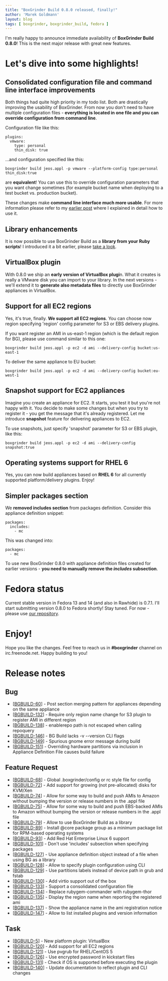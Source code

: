 ```yaml
---
title: "BoxGrinder Build 0.8.0 released, finally!"
author: 'Marek Goldmann'
layout: blog
tags: [ boxgrinder, boxgrinder_build, fedora ]
---
```


I'm
really happy to announce immediate availability of
**BoxGrinder Build 0.8.0**! This is the next major release with
great new features.
# Let's dive into some highlights!

## Consolidated configuration file and command line interface improvements

Both things had quite high priority in my todo list. Both are
drastically improving the usability of BoxGrinder. From now you
don't need to have multiple configuration files -
**everything is located in one file and you can override configuration from command line**.

Configuration file like this:

    plugins:
      vmware:
        type: personal
        thin_disk: true


...and configuration
specified like this:

    boxgrinder build jeos.appl -p vmware --platform-config type:personal thin_disk:true

are **equivalent**! You can use this
to override configuration parameters that you want change sometimes
(for example bucket name when deploying to a test bucket vs.
production bucket).

These changes make
**command line interface much more usable**. For more information
please refer to my
[earlier post](/blog/boxgrinder-build-0-8-0-features-new-configuration-and-cli)
where I explained in detail how to use it.
## Library enhancements

It is now possible to use BoxGrinder Build as a
**library from your Ruby scripts**! I introduced it a bit earlier,
please
[take a look](/blog/boxgrinder-build-0-8-0-features-using-boxgrinder-as-a-library).
## VirtualBox plugin

With 0.8.0 we ship an **early version of VirtualBox plugi**n. What
it creates is really a VMware disk you can import to your library.
In the next versions - we'll extend it to
**generate also metadata files** to directly use BoxGrinder
appliances in VirtualBox.
## Support for all EC2 regions

Yes, it's true, finally. **We support all EC2 regions**. You can
choose now region specifying 'region' config parameter for S3 or
EBS delivery plugins.

If you want register an AMI in us-east-1
region (which is the default region for BG), please use command
similar to this one:

    boxgrinder build jeos.appl -p ec2 -d ami --delivery-config bucket:us-east-1    

To deliver the same appliance to EU bucket:

    boxgrinder build jeos.appl -p ec2 -d ami --delivery-config bucket:eu-west-1

## Snapshot support for EC2 appliances

Imagine you create an appliance for EC2. It starts, you test it but
you're not happy with it. You decide to make some changes but when
you try to register it - you get the message that it's already
registered. Let me introduce **snapshot** feature for delivering
appliances to EC2.

To use snapshots, just specify 'snapshot'
parameter for S3 or EBS plugin, like this:

    boxgrinder build jeos.appl -p ec2 -d ami --delivery-config snapshot:true

## Operating systems support for RHEL 6

Yes, you can now build appliances based on **RHEL 6** for all
currently supported platform/delivery plugins. Enjoy!
## Simpler packages section

We **removed includes section** from packages definition. Consider
this appliance definition snippet:

    packages:
      includes:
        - mc    

This was changed into:

    packages:
      - mc    

To use new BoxGrinder 0.8.0 with appliance
definition files created for earlier versions -
**you need to manually remove the *includes* subsection**.
# Fedora status

Current stable version in Fedora 13 and 14 (and also in Rawhide) is
0.7.1. I'll start submitting version 0.8.0 to Fedora shortly! Stay
tuned. For now - please use
[our repository](http://repo.boxgrinder.org/boxgrinder/boxgrinder.repo).
# Enjoy!

Hope you like the changes. Feel free to reach us in
**\#boxgrinder** channel on irc.freenode.net. Happy building to
you!
# Release notes

## Bug

-   [[BGBUILD-60](https://issues.jboss.org/browse/BGBUILD-60)] -
    Post section merging pattern for appliances depending on the same
    appliance
-   [[BGBUILD-132](https://issues.jboss.org/browse/BGBUILD-132)] -
    Require only region name change for S3 plugin to register AMI in
    different region
-   [[BGBUILD-138](https://issues.jboss.org/browse/BGBUILD-138)] -
    enablerepo path is not escaped when calling repoquery
-   [[BGBUILD-146](https://issues.jboss.org/browse/BGBUILD-146)] -
    BG Build lacks -v --version CLI flags
-   [[BGBUILD-149](https://issues.jboss.org/browse/BGBUILD-149)] -
    Spurious gnome error message during build
-   [[BGBUILD-151](https://issues.jboss.org/browse/BGBUILD-151)] -
    Overriding hardware partitions via inclusion in Appliance
    Definition File causes build failure

## Feature Request

-   [[BGBUILD-68](https://issues.jboss.org/browse/BGBUILD-68)] -
    Global .boxgrinder/config or rc style file for config
-   [[BGBUILD-72](https://issues.jboss.org/browse/BGBUILD-72)] -
    Add support for growing (not pre-allocated) disks for KVM/Xen
-   [[BGBUILD-74](https://issues.jboss.org/browse/BGBUILD-74)] -
    Allow for some way to build and push AMIs to Amazon without bumping
    the version or release numbers in the .appl file
-   [[BGBUILD-75](https://issues.jboss.org/browse/BGBUILD-75)] -
    Allow for some way to build and push EBS-backed AMIs to Amazon
    without bumping the version or release numbers in the .appl file
-   [[BGBUILD-79](https://issues.jboss.org/browse/BGBUILD-79)] -
    Allow to use BoxGrinder Build as a library
-   [[BGBUILD-89](https://issues.jboss.org/browse/BGBUILD-89)] -
    Install @core package group as a minimum package list for RPM-based
    operating systems
-   [[BGBUILD-93](https://issues.jboss.org/browse/BGBUILD-93)] -
    Add Red Hat Enterprise Linux 6 support
-   [[BGBUILD-101](https://issues.jboss.org/browse/BGBUILD-101)] -
    Don't use 'includes' subsection when specifying packages
-   [[BGBUILD-127](https://issues.jboss.org/browse/BGBUILD-127)] -
    Use appliance definition object instead of a file when using BG as
    a library
-   [[BGBUILD-128](https://issues.jboss.org/browse/BGBUILD-128)] -
    Allow to specify plugin configuration using CLI
-   [[BGBUILD-129](https://issues.jboss.org/browse/BGBUILD-129)] -
    Use partitions labels instead of device path in grub and fstab
-   [[BGBUILD-130](https://issues.jboss.org/browse/BGBUILD-130)] -
    Add virtio support out of the box
-   [[BGBUILD-133](https://issues.jboss.org/browse/BGBUILD-133)] -
    Support a consolidated configuration file
-   [[BGBUILD-134](https://issues.jboss.org/browse/BGBUILD-134)] -
    Replace rubygem-commander with rubygem-thor
-   [[BGBUILD-135](https://issues.jboss.org/browse/BGBUILD-135)] -
    Display the region name when reporting the registered ami
-   [[BGBUILD-137](https://issues.jboss.org/browse/BGBUILD-137)] -
    Show the appliance name in the ami registration notice
-   [[BGBUILD-147](https://issues.jboss.org/browse/BGBUILD-147)] -
    Allow to list installed plugins and version information

## Task

-   [[BGBUILD-5](https://issues.jboss.org/browse/BGBUILD-5)] - New
    platform plugin: VirtualBox
-   [[BGBUILD-120](https://issues.jboss.org/browse/BGBUILD-120)] -
    Add support for all EC2 regions
-   [[BGBUILD-121](https://issues.jboss.org/browse/BGBUILD-121)] -
    Use pvgrub for RHEL/CentOS 5
-   [[BGBUILD-126](https://issues.jboss.org/browse/BGBUILD-126)] -
    Use encrypted password in kickstart files
-   [[BGBUILD-131](https://issues.jboss.org/browse/BGBUILD-131)] -
    Check if OS is supported before executing the plugin
-   [[BGBUILD-140](https://issues.jboss.org/browse/BGBUILD-140)] -
    Update documentation to reflect plugin and CLI changes
